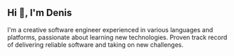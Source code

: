 ## Hi 👋, I'm Denis

I'm a creative software engineer experienced in various languages and platforms, passionate about learning new technologies. Proven track record of delivering reliable software and taking on new challenges.
<br/>
